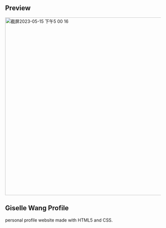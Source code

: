 ## Preview
<picture>
<img width="575" alt="截屏2023-05-15 下午5 00 16" src="https://github.com/Gisellew10/Giselle-Wang-Profile/assets/94551327/300d7e47-77f1-44c3-a023-a2726ccff992">
</picture>

## Giselle Wang Profile
personal profile website made with HTML5 and CSS.
